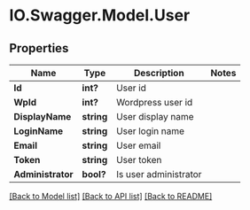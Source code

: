 # IO.Swagger.Model.User
## Properties

Name | Type | Description | Notes
------------ | ------------- | ------------- | -------------
**Id** | **int?** | User id | 
**WpId** | **int?** | Wordpress user id | 
**DisplayName** | **string** | User display name | 
**LoginName** | **string** | User login name | 
**Email** | **string** | User email | 
**Token** | **string** | User token | 
**Administrator** | **bool?** | Is user administrator | 

[[Back to Model list]](../README.md#documentation-for-models) [[Back to API list]](../README.md#documentation-for-api-endpoints) [[Back to README]](../README.md)

